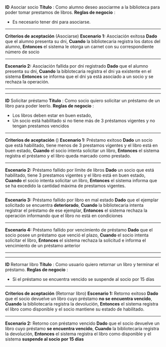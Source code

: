 **ID** Asociar socio
**Título** : Como alumno deseo asociarme a la biblioteca para poder tomar prestamos de libros.
**Reglas de negocio** :
- Es necesario tener dni para asociarse.
---
**Criterios de aceptación** (Asociarse)
**Escenario 1:** Asociación exitosa
**Dado** que el alumno presenta su dni, 
**Cuando** la bibliotecaria registra los datos del alumno,
**Entonces** el sistema le otorga un carnet con su correspondiente número de socio

---
**Escenario 2:** Asociación fallida por dni registrado
**Dado** que el alumno presenta su dni,
**Cuando** la biblotecaria registra el dni ya existente en el sistema
**Entonces** se informa que el dni ya está asociado a un socio y se rechaza la operación.

---
---
**ID** Solicitar préstamo
**Título** : Como socio quiero solicitar un préstamo de un libro para poder leerlo.
**Reglas de negocio** :
- Los libros deben estar en buen estado,
- Un socio está habilitado si no tiene más de 3 préstamos vigentes y no tengan prestamos vencidos 
---
**Criterios de aceptación** ()
**Escenario 1:** Préstamo exitoso
**Dado** un socio que está habilitado, tiene menos de 3 prestamos vigentes y el libro está en buen estado,
**Cuando** el socio intenta solicitar un libro,
**Entonces** el sistema registra el préstamo y el libro queda marcado como prestado.

---
**Escenario 2:** Préstamo fallido por límite de libros
**Dado** un socio que está habilitado, tiene 3 prestamos vigentes y el libro está en buen estado,
**Cuando** el socio intenta solicitar un libro,
**Entonces** el sistema informa que se ha excedido la cantidad  máxima de prestamos vigentes.

---
**Escenario 3:** Préstamo fallido por libro en mal estado
**Dado** que el ejemplar solicitado se encuentra **deteriorado**, 
**Cuando** la bibliotecaria intenta registrar el préstamo de ese ejemplar,
**Entonces** el sistema rechaza la operación informando que el libro no está en condiciones

---
**Escenario 4:** Préstamo fallido por vencimiento de préstamo
**Dado** que el socio posee un préstamo que venció el plazo, 
**Cuando** el socio intenta solicitar el libro,
**Entonces** el sistema rechaza la solicitud e informa el vencimiento de un préstamo anterior

---
---
**ID** Retornar libro 
**Título** : Como usuario quiero retornar un libro y terminar el préstamo.
**Reglas de negocio** :
- Si el préstamo se encuentra vencido se suspende al socio por 15 días 
---
**Criterios de aceptación** (Retornar libro)
**Escenario 1:** Retorno exitoso
**Dado** que el socio devuelve un libro cuyo préstamo **no se encuentra vencido**, **Cuando** la bibliotecaria registra la devolución, **Entonces** el sistema registra el libro como disponible y el socio mantiene su estado de habilitado.

---
**Escenario 2:** Retorno con préstamo vencido
**Dado** que el socio devuelve un libro cuyo préstamo **se encuentra vencido**, **Cuando** la bibliotecaria registra la devolución, **Entonces** el sistema registra el libro como disponible y el sistema **suspende al socio por 15 días**
